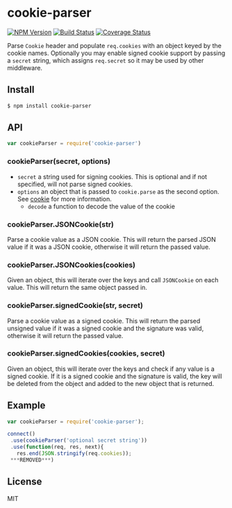 # cookie-parser

[![NPM Version](https://badge.fury.io/js/cookie-parser.svg)](https://badge.fury.io/js/cookie-parser)
[![Build Status](https://travis-ci.org/expressjs/cookie-parser.svg?branch=master)](https://travis-ci.org/expressjs/cookie-parser)
[![Coverage Status](https://img.shields.io/coveralls/expressjs/cookie-parser.svg?branch=master)](https://coveralls.io/r/expressjs/cookie-parser)

Parse `Cookie` header and populate `req.cookies` with an object keyed by the cookie
names. Optionally you may enable signed cookie support by passing a `secret` string,
which assigns `req.secret` so it may be used by other middleware.

## Install

```sh
$ npm install cookie-parser
```

## API

```js
var cookieParser = require('cookie-parser')
```

### cookieParser(secret, options)

- `secret` a string used for signing cookies. This is optional and if not specified, will not parse signed cookies.
- `options` an object that is passed to `cookie.parse` as the second option. See [cookie](https://www.npmjs.org/package/cookie) for more information.
  - `decode` a function to decode the value of the cookie

### cookieParser.JSONCookie(str)

Parse a cookie value as a JSON cookie. This will return the parsed JSON value if it was a JSON cookie, otherwise it will return the passed value.

### cookieParser.JSONCookies(cookies)

Given an object, this will iterate over the keys and call `JSONCookie` on each value. This will return the same object passed in.

### cookieParser.signedCookie(str, secret)

Parse a cookie value as a signed cookie. This will return the parsed unsigned value if it was a signed cookie and the signature was valid, otherwise it will return the passed value.

### cookieParser.signedCookies(cookies, secret)

Given an object, this will iterate over the keys and check if any value is a signed cookie. If it is a signed cookie and the signature is valid, the key will be deleted from the object and added to the new object that is returned.

## Example

```js
var cookieParser = require('cookie-parser');

connect()
 .use(cookieParser('optional secret string'))
 .use(function(req, res, next){
   res.end(JSON.stringify(req.cookies));
 ***REMOVED***)
```

## License

MIT

